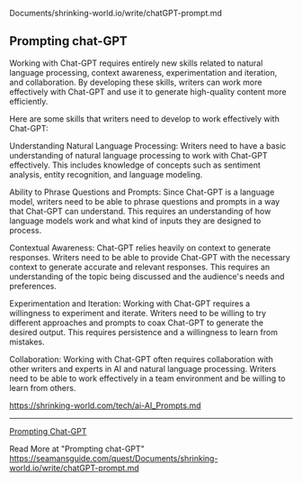 Documents/shrinking-world.io/write/chatGPT-prompt.md

## Prompting chat-GPT

Working with Chat-GPT requires entirely new skills related to natural language processing, context awareness, experimentation and iteration, and collaboration. By developing these skills, writers can work more effectively with Chat-GPT and use it to generate high-quality content more efficiently.

Here are some skills that writers need to develop to work effectively with Chat-GPT:

Understanding Natural Language Processing: Writers need to have a basic understanding of natural language processing to work with Chat-GPT effectively. This includes knowledge of concepts such as sentiment analysis, entity recognition, and language modeling.

Ability to Phrase Questions and Prompts: Since Chat-GPT is a language model, writers need to be able to phrase questions and prompts in a way that Chat-GPT can understand. This requires an understanding of how language models work and what kind of inputs they are designed to process.

Contextual Awareness: Chat-GPT relies heavily on context to generate responses. Writers need to be able to provide Chat-GPT with the necessary context to generate accurate and relevant responses. This requires an understanding of the topic being discussed and the audience's needs and preferences.

Experimentation and Iteration: Working with Chat-GPT requires a willingness to experiment and iterate. Writers need to be willing to try different approaches and prompts to coax Chat-GPT to generate the desired output. This requires persistence and a willingness to learn from mistakes.

Collaboration: Working with Chat-GPT often requires collaboration with other writers and experts in AI and natural language processing. Writers need to be able to work effectively in a team environment and be willing to learn from others.

https://shrinking-world.com/tech/ai-AI_Prompts.md

---

[Prompting Chat-GPT](/write/chatGPT-prompt/)

Read More at "Prompting chat-GPT"
https://seamansguide.com/quest/Documents/shrinking-world.io/write/chatGPT-prompt.md
